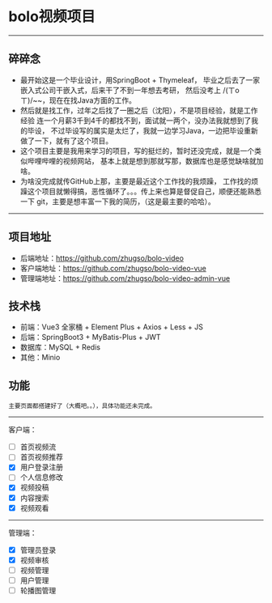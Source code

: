 # bolo视频项目

---

## 碎碎念

- 最开始这是一个毕业设计，用SpringBoot + Thymeleaf，
  毕业之后去了一家嵌入式公司干嵌入式，后来干了不到一年想去考研，
  然后没考上 /(ㄒoㄒ)/~~，现在在找Java方面的工作。
- 然后就是找工作，过年之后找了一圈之后（沈阳），不是项目经验，就是工作经验
  连一个月薪3千到4千的都找不到，面试就一两个，没办法我就想到了我的毕设，
  不过毕设写的属实是太烂了，我就一边学习Java，一边把毕设重新做了一下，就有了这个项目。
- 这个项目主要是我用来学习的项目，写的挺烂的，暂时还没完成，就是一个类似哔哩哔哩的视频网站，
  基本上就是想到那就写那，数据库也是感觉缺啥就加啥。
- 为啥没完成就传GitHub上那，主要是最近这个工作找的我烦躁，
  工作找的烦躁这个项目就懒得搞，恶性循环了。。。传上来也算是督促自己，顺便还能熟悉一下
  git，主要是想丰富一下我的简历，（这是最主要的哈哈）。

---

## 项目地址

- 后端地址：https://github.com/zhugso/bolo-video
- 客户端地址：https://github.com/zhugso/bolo-video-vue
- 管理端地址：https://github.com/zhugso/bolo-video-admin-vue

## 技术栈

- 前端：Vue3 全家桶 + Element Plus + Axios + Less + JS
- 后端：SpringBoot3 + MyBatis-Plus + JWT
- 数据库：MySQL + Redis
- 其他：Minio

## 功能

    主要页面都搭建好了（大概吧。。），具体功能还未完成。

---

客户端：

- [ ] 首页视频流
- [ ] 首页视频推荐
- [x] 用户登录注册
- [ ] 个人信息修改
- [x] 视频投稿
- [x] 内容搜索
- [x] 视频观看

---

管理端：

- [x] 管理员登录
- [x] 视频审核
- [ ] 视频管理
- [ ] 用户管理
- [ ] 轮播图管理
